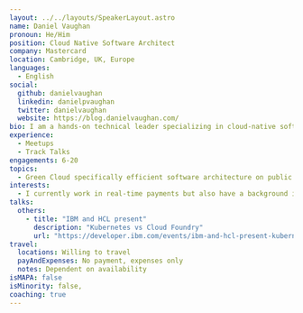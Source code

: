 ```yaml
---
layout: ../../layouts/SpeakerLayout.astro
name: Daniel Vaughan
pronoun: He/Him
position: Cloud Native Software Architect
company: Mastercard
location: Cambridge, UK, Europe
languages:
  - English
social:
  github: danielvaughan
  linkedin: danielpvaughan
  twitter: danielvaughan
  website: https://blog.danielvaughan.com/
bio: I am a hands-on technical leader specializing in cloud-native software architecture. I have a range of experience in enterprise, startup and academic environments. I currently work on cloud strategy for Mastercard. I work with teams to achieve speed in development, simplicity in operations, and to make running software both cost-efficient and environmentally sustainable. I love bringing people together to share experience and to make building software productive, enjoyable and rewarding.
experience:
  - Meetups
  - Track Talks
engagements: 6-20
topics:
  - Green Cloud specifically efficient software architecture on public cloud and developer education.
interests:
  - I currently work in real-time payments but also have a background in Bioinformatics. Technically my interests are event driven applications in public cloud.
talks:
  others:
    - title: "IBM and HCL present"
      description: "Kubernetes vs Cloud Foundry"
      url: "https://developer.ibm.com/events/ibm-and-hcl-present-kubernetes-vs-cloud-foundry"
travel:
  locations: Willing to travel
  payAndExpenses: No payment, expenses only
  notes: Dependent on availability
isMAPA: false
isMinority: false,
coaching: true
---
```

